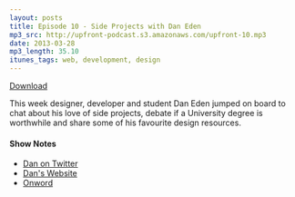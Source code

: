 ```yaml
---
layout: posts
title: Episode 10 - Side Projects with Dan Eden
mp3_src: http://upfront-podcast.s3.amazonaws.com/upfront-10.mp3
date: 2013-03-28
mp3_length: 35.10
itunes_tags: web, development, design
---
```


<a href="http://upfront-podcast.s3.amazonaws.com/upfront-10.mp3" class="download-button">Download</a>

This week designer, developer and student Dan Eden jumped on board to chat about his love of side projects, debate if a University degree is worthwhile and share some of his favourite design resources.


#### Show Notes
- [Dan on Twitter](http://twitter.com/_dte)
- [Dan's Website](http://daneden.me/)
- [Onword](http://onword.co/)
